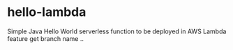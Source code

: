 # hello-lambda
Simple Java Hello World serverless function to be deployed in AWS Lambda
feature get branch name ..
